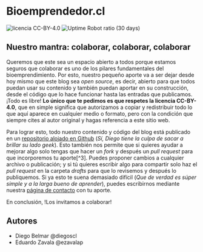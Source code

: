 # Bioemprendedor.cl
![licencia CC-BY-4.0](https://img.shields.io/github/license/bioemprendedorcl/bioemprendedor.cl.svg?style=flat-square) ![Uptime Robot ratio (30 days)](https://img.shields.io/uptimerobot/ratio/m780582307-a11c0fb9c4cc8586ced0f573.svg?style=flat-square)

## Nuestro mantra: colaborar, colaborar, colaborar
Queremos que este sea un espacio abierto a todos porque estamos seguros que colaborar es uno de los pilares fundamentales del bioemprendimiento. Por esto, nuestro pequeño aporte va a ser dejar desde hoy mismo que este blog sea _open source_, es decir, abierto para que todos puedan usar su contenido y también puedan aportar en su construcción, desde el código que lo hace funcionar hasta las entradas que publicamos. ¡Todo es libre! **Lo único que te pedimos es que respetes la licencia CC-BY-4.0**, que en simple significa que autorizamos a copiar y redistribuir todo lo que aquí aparece en cualquier medio o formato, pero con la condición que siempre cites al autor original y hagas referencia a este sitio web.

Para lograr esto, todo nuestro contenido y código del blog está publicado en un [repositorio alojado en Github](https://github.com/bioemprendedorcl/bioemprendedor.cl "Bioemprendedor.cl en Github") (_Sí, Diego tiene la culpa de sacar a brillar su lado geek_). Esto también nos permite que si quieres ayudar a mejorar algo solo tengas que hacer un _fork_ y después un _pull request_ para que incorporemos tu aporte[^3]. Puedes proponer cambios a cualquier archivo o publicación; y si tú quieres escribir algo para compartir solo haz el _pull request_ en la carpeta _drafts_ para que lo revisemos y después lo publiquemos. Si ya esto te suena demasiado difícil (_Que de verdad es súper simple y a la larga bueno de aprender_), puedes escribirnos mediante nuestra [página de contacto](https://bioemprendedor.cl/contacto/ "Contáctanos") con tu aporte.

En conclusión, !Los invitamos a colaborar!

## Autores
- Diego Belmar @diegoscl
- Eduardo Zavala @ezavalap
